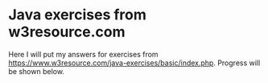 # Java exercises from w3resource.com

Here I will put my answers for exercises from https://www.w3resource.com/java-exercises/basic/index.php. Progress will be shown below.
